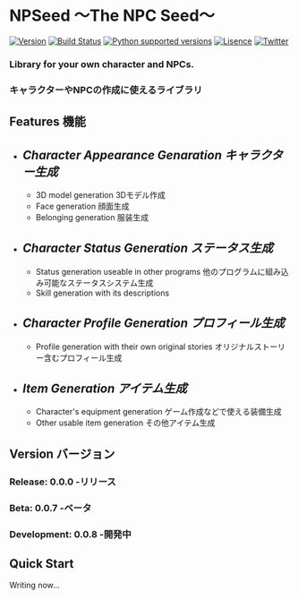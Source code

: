 # NPSeed 〜The NPC Seed〜
[![Version](https://img.shields.io/badge/Version-0.0.0-green)](https://github.com/50m-regent/NPSeed)
[![Build Status](https://img.shields.io/badge/build-passing-brightgreen)](https://github.com/50m-regent/NPSeed)
[![Python supported versions](https://img.shields.io/badge/Python-2.7%2C%203.8-blueviolet)](https://www.python.org/)
[![Lisence](https://img.shields.io/badge/lisence-MIT-blue)](https://opensource.org/licenses/MIT)
[![Twitter](https://img.shields.io/badge/Twitter-%4050m__regent-informational)](https://twitter.com/50m_regent)
### Library for your own character and NPCs.
### キャラクターやNPCの作成に使えるライブラリ
## Features 機能
- ## *Character Appearance Genaration キャラクター生成*
    - 3D model generation 3Dモデル作成
    - Face generation 顔面生成
    - Belonging generation 服装生成
- ## *Character Status Generation ステータス生成*
    - Status generation useable in other programs 他のプログラムに組み込み可能なステータスシステム生成
    - Skill generation with its descriptions
- ## *Character Profile Generation プロフィール生成*
    - Profile generation with their own original stories オリジナルストーリー含むプロフィール生成
- ## *Item Generation アイテム生成*
    - Character's equipment generation ゲーム作成などで使える装備生成
    - Other usable item generation その他アイテム生成
## Version バージョン
### Release: 0.0.0 -リリース
### Beta: 0.0.7 -ベータ
### Development: 0.0.8 -開発中
## Quick Start
Writing now...